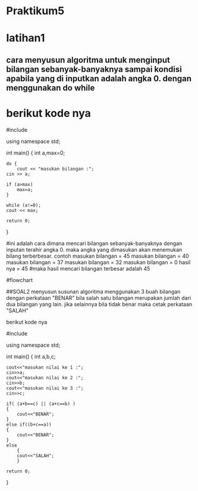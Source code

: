 # Praktikum5
  # latihan1
  ## cara menyusun algoritma untuk menginput bilangan sebanyak-banyaknya sampai kondisi apabila yang di inputkan adalah angka 0. dengan menggunakan do while

 
# berikut kode nya

#include <iostream>

using namespace std;

int main()
{
	int a,max=0;

	do {
		cout << "masukan bilangan :";
	cin >> a;

	if (a>max)
		max=a;
	}

	while (a!=0);
	cout << max;

	return 0;

	
}

#ini adalah cara dimana mencari bilangan sebanyak-banyaknya dengan inputan terahir angka 0. maka angka yang dimasukan akan menemukan bilang terberbesar.
contoh
masukan bilangan = 45
masukan bilangan = 40
masukan bilangan = 37
masukan bilangan = 32
masukan bilangan = 0
hasil nya = 45
#maka hasil mencari bilangan terbesar adalah 45

#flowchart


##SOAL2
menyusun susunan algoritma menggunakan 3 buah bilangan dengan perkataan "BENAR" bila salah satu bilangan merupakan jumlah dari dua bilangan yang lain. jika selainnya bila tidak benar maka cetak perkataan "SALAH"

berikut kode nya

#include <iostream>

using namespace std;


int main()
{
	int a,b,c;

	cout<<"masukan nilai ke 1 :";
	cin>>a;
	cout<<"masukan nilai ke 2 :";
	cin>>b;
	cout<<"masukan nilai ke 3 :";
	cin>>c;

	if( (a+b==c) || (a+c==b) )
	{
		cout<<"BENAR";
	}
	else if((b+c==a))
	{
		cout<<"BENAR";
	}
	else
	    {
	    cout<<"SALAH";
	    }

	return 0;
}
